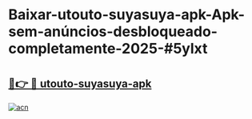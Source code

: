 # Baixar-utouto-suyasuya-apk-Apk-sem-anúncios-desbloqueado-completamente-2025-#5ylxt

# <h2><a href="https://ainizakaria.my?title=utouto-suyasuya-apk&ref=24M">🔗👉 🔴 utouto-suyasuya-apk</a></h2>

[![acn](https://github.com/user-attachments/assets/0f9c940e-d8b0-45ae-aac7-cd30a18b3e1c)](https://ainizakaria.my?title=utouto-suyasuya-apk&ref=24M)

